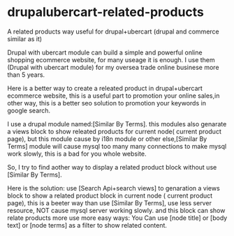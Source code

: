 # drupalubercart-related-products
A related products way useful for drupal+ubercart (drupal and commerce similar as it)

Drupal with ubercart module can build a simple and powerful online shopping ecommerce website, for many useage it is enough.
I use them (Drupal with ubercart module) for my oversea trade online businese more than 5 years.

Here is a better way to create a releated product in drupal+ubercart ecommerce website, this is a useful part to promotion your online sales,in other way, this is a better seo solution to promotion your keywords in google search.

I use a drupal module named:[Similar By Terms]. this modules also genarate a views block to show  releated products for current node( current product page), but this module  cause by i18n module or other else,[Similar By Terms] module will cause mysql too many many connections to make mysql work slowly, this is a bad for you whole website.

So, I try to find aother way to display a related product block without use [Similar By Terms].

Here is the solution:
use [Search Api+search views] to genaration a views block to show a related product block in current node ( current product page), this is a beeter way than use [Similar By Terms], use less server resource, NOT cause mysql server working slowly. and this block can show relate products more use more easy ways: You Can use [node title] or [body text] or [node terms] as a filter to show related content.

